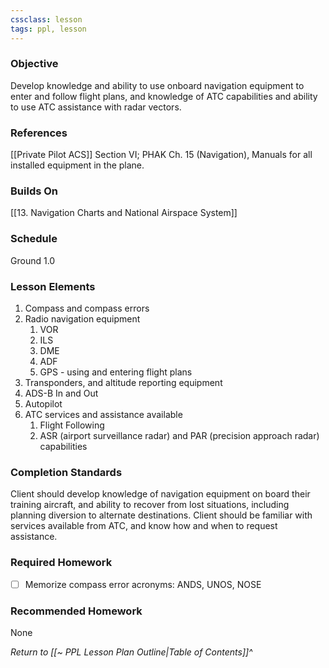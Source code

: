 ```yaml
---
cssclass: lesson
tags: ppl, lesson
---
```

### Objective
Develop knowledge and ability to use onboard navigation equipment to enter and follow flight plans, and knowledge of ATC capabilities and ability to use ATC assistance with radar vectors.

### References
[[Private Pilot ACS]] Section VI; PHAK Ch. 15 (Navigation), Manuals for all installed equipment in the plane.

### Builds On
[[13. Navigation Charts and National Airspace System]]

### Schedule
Ground 1.0

### Lesson Elements
1. Compass and compass errors
2. Radio navigation equipment
	1. VOR
	2. ILS
	3. DME
	4. ADF
	5. GPS - using and entering flight plans
3. Transponders, and altitude reporting equipment
4. ADS-B In and Out
5. Autopilot
6. ATC services and assistance available
	1. Flight Following
	2. ASR (airport surveillance radar) and PAR (precision approach radar) capabilities

### Completion Standards
Client should develop knowledge of navigation equipment on board their training aircraft, and ability to recover from lost situations, including planning diversion to alternate destinations. Client should be familiar with services available from ATC, and know how and when to request assistance.

### Required Homework
 
- [ ] Memorize compass error acronyms: ANDS, UNOS, NOSE

### Recommended Homework
None

*Return to [[~ PPL Lesson Plan Outline|Table of Contents]]^*